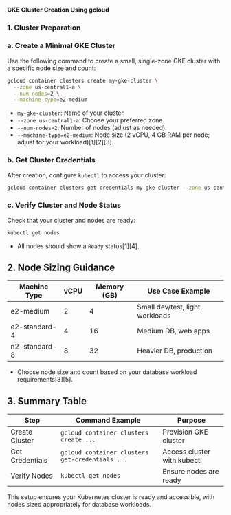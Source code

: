#### GKE Cluster Creation Using gcloud 

### 1. Cluster Preparation

### a. Create a Minimal GKE Cluster

Use the following command to create a small, single-zone GKE cluster with a specific node size and count:

```bash
gcloud container clusters create my-gke-cluster \
  --zone us-central1-a \
  --num-nodes=2 \
  --machine-type=e2-medium
```
- `my-gke-cluster`: Name of your cluster.
- `--zone us-central1-a`: Choose your preferred zone.
- `--num-nodes=2`: Number of nodes (adjust as needed).
- `--machine-type=e2-medium`: Node size (2 vCPU, 4 GB RAM per node; adjust for your workload)[1][2][3].

### b. Get Cluster Credentials

After creation, configure `kubectl` to access your cluster:

```bash
gcloud container clusters get-credentials my-gke-cluster --zone us-central1-a
```

### c. Verify Cluster and Node Status

Check that your cluster and nodes are ready:

```bash
kubectl get nodes
```
- All nodes should show a `Ready` status[1][4].

## 2. Node Sizing Guidance

| Machine Type   | vCPU | Memory (GB) | Use Case Example                |
|----------------|------|-------------|---------------------------------|
| e2-medium      | 2    | 4           | Small dev/test, light workloads |
| e2-standard-4  | 4    | 16          | Medium DB, web apps             |
| n2-standard-8  | 8    | 32          | Heavier DB, production          |

- Choose node size and count based on your database workload requirements[3][5].

## 3. Summary Table

| Step                | Command Example                                         | Purpose                        |
|---------------------|--------------------------------------------------------|--------------------------------|
| Create Cluster      | `gcloud container clusters create ...`                  | Provision GKE cluster          |
| Get Credentials     | `gcloud container clusters get-credentials ...`         | Access cluster with kubectl    |
| Verify Nodes        | `kubectl get nodes`                                     | Ensure nodes are ready         |

This setup ensures your Kubernetes cluster is ready and accessible, with nodes sized appropriately for database workloads.

